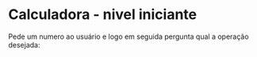 # Calculadora - nivel iniciante
Pede um numero ao usuário e logo em seguida pergunta qual a operação desejada:
